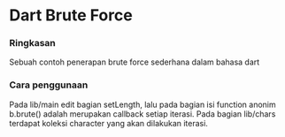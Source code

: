 # Dart Brute Force

### Ringkasan
Sebuah contoh penerapan brute force sederhana dalam bahasa dart

### Cara penggunaan
Pada lib/main edit bagian setLength, lalu pada bagian isi function anonim b.brute() adalah merupakan callback setiap iterasi.
Pada bagian lib/chars terdapat koleksi character yang akan dilakukan iterasi.

